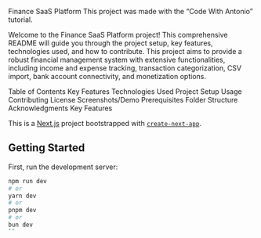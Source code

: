 Finance SaaS Platform
This project was made with the “Code With Antonio” tutorial.

Welcome to the Finance SaaS Platform project! This comprehensive README will guide you through the project setup, key features, technologies used, and how to contribute. This project aims to provide a robust financial management system with extensive functionalities, including income and expense tracking, transaction categorization, CSV import, bank account connectivity, and monetization options.

Table of Contents
Key Features
Technologies Used
Project Setup
Usage
Contributing
License
Screenshots/Demo
Prerequisites
Folder Structure
Acknowledgments
Key Features




This is a [Next.js](https://nextjs.org/) project bootstrapped with [`create-next-app`](https://github.com/vercel/next.js/tree/canary/packages/create-next-app).

## Getting Started

First, run the development server:

```bash
npm run dev
# or
yarn dev
# or
pnpm dev
# or
bun dev
``
